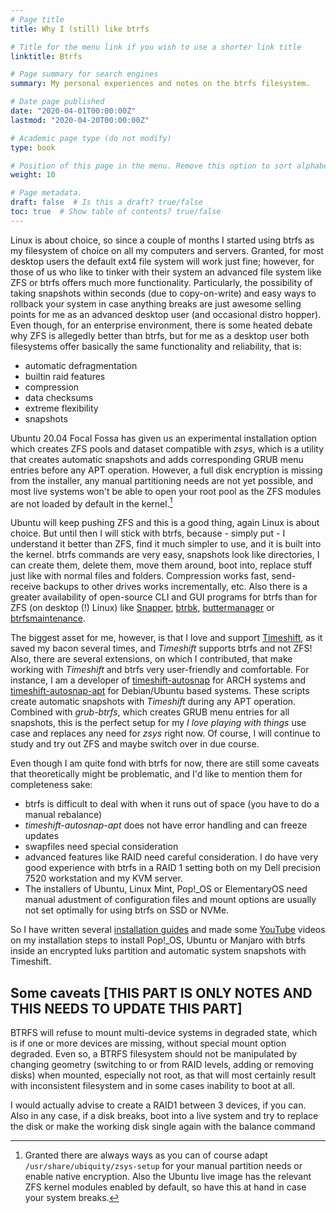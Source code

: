 ```yaml
---
# Page title
title: Why I (still) like btrfs

# Title for the menu link if you wish to use a shorter link title
linktitle: Btrfs

# Page summary for search engines
summary: My personal experiences and notes on the btrfs filesystem.

# Date page published
date: "2020-04-01T00:00:00Z"
lastmod: "2020-04-20T00:00:00Z"

# Academic page type (do not modify)
type: book

# Position of this page in the menu. Remove this option to sort alphabetically
weight: 10

# Page metadata.
draft: false  # Is this a draft? true/false
toc: true  # Show table of contents? true/false
---
```


Linux is about choice, so since a couple of months I started using btrfs as my filesystem of choice on all my computers and servers. Granted, for most desktop users the default ext4 file system will work just fine; however, for those of us who like to tinker with their system an advanced file system like ZFS or btrfs offers much more functionality. Particularly, the possibility of taking snapshots within seconds (due to copy-on-write) and easy ways to rollback your system in case anything breaks are just awesome selling points for me as an advanced desktop user (and occasional distro hopper). Even though, for an enterprise environment, there is some heated debate why ZFS is allegedly better than btrfs, but for me as a desktop user both filesystems offer basically the same functionality and reliability, that is:

- automatic defragmentation
- builtin raid features
- compression
- data checksums
- extreme flexibility
- snapshots

Ubuntu 20.04 Focal Fossa has given us an experimental installation option which creates ZFS pools and dataset compatible with *zsys*, which is a utility that creates automatic snapshots and adds corresponding GRUB menu entries before any APT operation. However, a full disk encryption is missing from the installer, any manual partitioning needs are not yet possible, and most live systems won't be able to open your root pool as the ZFS modules are not loaded by default in the kernel.[^1] 

[^1]: Granted there are always ways as you can of course adapt `/usr/share/ubiquity/zsys-setup` for your manual partition needs or enable native encryption. Also the Ubuntu live image has the relevant ZFS kernel modules enabled by default, so have this at hand in case your system breaks.

Ubuntu will keep pushing ZFS and this is a good thing, again Linux is about choice. But until then I will stick with btrfs, because - simply put - I understand it better than ZFS, find it much simpler to use, and it is built into the kernel. btrfs commands are very easy, snapshots look like directories, I can create them, delete them, move them around, boot into, replace stuff just like with normal files and folders. Compression works fast, send-receive backups to other drives works incrementally, etc. Also there is a greater availability of open-source CLI and GUI programs for btrfs than for ZFS (on desktop (!) Linux) like [Snapper](https://wiki.archlinux.org/index.php/Snapper), [btrbk](https://github.com/digint/btrbk), [buttermanager](https://github.com/egara/buttermanager) or [btrfsmaintenance](https://github.com/kdave/btrfsmaintenance).

The biggest asset for me, however, is that I love and support [Timeshift](https://github.com/teejee2008/timeshift), as it saved my bacon several times, and *Timeshift* supports btrfs and not ZFS! Also, there are several extensions, on which I contributed, that make working with *Timeshift* and btrfs very user-friendly and comfortable. For instance, I am a developer of [timeshift-autosnap](https://gitlab.com/gobonja/timeshift-autosnap) for ARCH systems and [timeshift-autosnap-apt](https://github.com/wmutschl/timeshift-autosnap-apt) for Debian/Ubuntu based systems. These scripts create automatic snapshots with *Timeshift* during any APT operation. Combined with *grub-btrfs*, which creates GRUB menu entries for all snapshots, this is the perfect setup for my *I love playing with things* use case and replaces any need for *zsys* right now. Of course, I will continue to study and try out ZFS and maybe switch over in due course.

Even though I am quite fond with btrfs for now, there are still some caveats that theoretically might be problematic, and I'd like to mention them for completeness sake:

- btrfs is difficult to deal with when it runs out of space (you have to do a manual rebalance)
- *timeshift-autosnap-apt* does not have error handling and can freeze updates
- swapfiles need special consideration
- advanced features like RAID need careful consideration. I do have very good experience with btrfs in a RAID 1 setting both on my Dell precision 7520 workstation and my KVM server.
- The installers of Ubuntu, Linux Mint, Pop!_OS or ElementaryOS need manual adustment of configuration files and mount options are usually not set optimally for using btrfs on SSD or NVMe.

So I have written several [installation guides](../../install-guides) and made some [YouTube](https://www.youtube.com/playlist?list=PLiN_C6lGtCc-KbqCP1XuWgMp4ky634v0X) videos on my installation steps to install Pop!_OS, Ubuntu or Manjaro with btrfs inside an encrypted luks partition and automatic system snapshots with Timeshift.


## Some caveats [THIS PART IS ONLY NOTES AND THIS NEEDS TO UPDATE THIS PART]
BTRFS will refuse to mount multi-device systems in degraded state, which is if one or more devices are missing, without special mount option degraded. Even so, a BTRFS filesystem should not be manipulated by changing geometry (switching to or from RAID levels, adding or removing disks) when mounted, especially not root, as that will most certainly result with inconsistent filesystem and in some cases inability to boot at all.

I would actually advise to create a RAID1 between 3 devices, if you can. Also in any case, if a disk breaks, boot into a live system and try to replace the disk or make the working disk single again with the balance command

